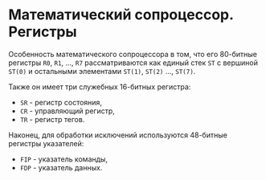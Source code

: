 # Математический сопроцессор. Регистры

Особенность математического сопроцессора в том, что его 80-битные регистры
`R0`, `R1`, ..., `R7` рассматриваются как единый стек `ST` с вершиной `ST(0)`
и остальными элементами `ST(1)`, `ST(2)` ..., `ST(7)`.

Также он имеет три служебных 16-битных регистра:

- `SR` - регистр состояния,
- `CR` - управляющий регистр,
- `TR` - регистр тегов.

Наконец, для обработки исключений используются 48-битные регистры указателей:

- `FIP` - указатель команды,
- `FDP` - указатель данных.
